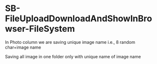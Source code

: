 # SB-FileUploadDownloadAndShowInBrowser-FileSystem

In Photo column we are saving unique image name i.e., 8 random char+image name

Saving all image in one folder only with unique name of image name
